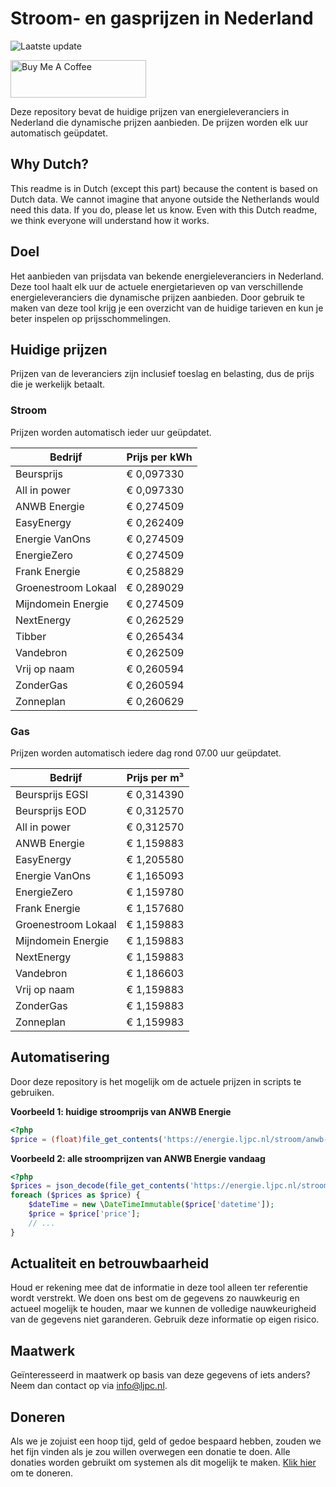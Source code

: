 # Stroom- en gasprijzen in Nederland

![Laatste update](https://img.shields.io/badge/laatste%20update-2025--04--29%2018%3A00%20CET-brightgreen)

<a href="https://www.buymeacoffee.com/Lars-" target="_blank"><img src="https://cdn.buymeacoffee.com/buttons/v2/default-orange.png" alt="Buy Me A Coffee" height="60" style="height: 60px !important;width: 217px !important;" ></a>

Deze repository bevat de huidige prijzen van energieleveranciers in Nederland die dynamische prijzen aanbieden. De prijzen worden elk uur automatisch geüpdatet.

## Why Dutch?

This readme is in Dutch (except this part) because the content is based on Dutch data. We cannot imagine that anyone outside the Netherlands would need this data. If you do, please let us know. Even with this Dutch readme, we think
everyone will understand how it works.

## Doel

Het aanbieden van prijsdata van bekende energieleveranciers in Nederland. Deze tool haalt elk uur de actuele energietarieven op van verschillende energieleveranciers die dynamische prijzen aanbieden. Door gebruik te maken van deze tool
krijg je een overzicht van de huidige tarieven en kun je beter inspelen op prijsschommelingen.

## Huidige prijzen

Prijzen van de leveranciers zijn inclusief toeslag en belasting, dus de prijs die je werkelijk betaalt.

### Stroom

Prijzen worden automatisch ieder uur geüpdatet.

 Bedrijf | Prijs per kWh 
---------|---------------
Beursprijs | € 0,097330
All in power | € 0,097330
ANWB Energie | € 0,274509
EasyEnergy | € 0,262409
Energie VanOns | € 0,274509
EnergieZero | € 0,274509
Frank Energie | € 0,258829
Groenestroom Lokaal | € 0,289029
Mijndomein Energie | € 0,274509
NextEnergy | € 0,262529
Tibber | € 0,265434
Vandebron | € 0,262509
Vrij op naam | € 0,260594
ZonderGas | € 0,260594
Zonneplan | € 0,260629


### Gas

Prijzen worden automatisch iedere dag rond 07.00 uur geüpdatet.

 Bedrijf | Prijs per m³ 
---------|--------------
Beursprijs EGSI | € 0,314390
Beursprijs EOD | € 0,312570
All in power | € 0,312570
ANWB Energie | € 1,159883
EasyEnergy | € 1,205580
Energie VanOns | € 1,165093
EnergieZero | € 1,159780
Frank Energie | € 1,157680
Groenestroom Lokaal | € 1,159883
Mijndomein Energie | € 1,159883
NextEnergy | € 1,159883
Vandebron | € 1,186603
Vrij op naam | € 1,159883
ZonderGas | € 1,159883
Zonneplan | € 1,159983


## Automatisering

Door deze repository is het mogelijk om de actuele prijzen in scripts te gebruiken.

**Voorbeeld 1: huidige stroomprijs van ANWB Energie**

```php
<?php
$price = (float)file_get_contents('https://energie.ljpc.nl/stroom/anwb-energie-nu.txt');

```

**Voorbeeld 2: alle stroomprijzen van ANWB Energie vandaag**

```php
<?php
$prices = json_decode(file_get_contents('https://energie.ljpc.nl/stroom/all-in-power-vandaag.json'),true);
foreach ($prices as $price) {
    $dateTime = new \DateTimeImmutable($price['datetime']);
    $price = $price['price'];
    // ...
}
```

## Actualiteit en betrouwbaarheid

Houd er rekening mee dat de informatie in deze tool alleen ter referentie wordt verstrekt. We doen ons best om de gegevens zo nauwkeurig en actueel mogelijk te houden, maar we kunnen de volledige nauwkeurigheid van de gegevens niet
garanderen. Gebruik deze informatie op eigen risico.

## Maatwerk

Geïnteresseerd in maatwerk op basis van deze gegevens of iets anders? Neem dan contact op
via [info@ljpc.nl](mailto:info@ljpc.nl?subject=Energie%20prijzen).

## Doneren

Als we je zojuist een hoop tijd, geld of gedoe bespaard hebben, zouden we het fijn vinden als je zou willen overwegen een
donatie te doen. Alle donaties worden gebruikt om systemen als dit mogelijk te
maken. [Klik hier](https://www.buymeacoffee.com/Lars-) om te doneren.
